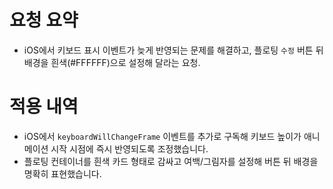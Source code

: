 # 요청 요약
- iOS에서 키보드 표시 이벤트가 늦게 반영되는 문제를 해결하고, 플로팅 `수정` 버튼 뒤 배경을 흰색(#FFFFFF)으로 설정해 달라는 요청.

# 적용 내역
- iOS에서 `keyboardWillChangeFrame` 이벤트를 추가로 구독해 키보드 높이가 애니메이션 시작 시점에 즉시 반영되도록 조정했습니다.
- 플로팅 컨테이너를 흰색 카드 형태로 감싸고 여백/그림자를 설정해 버튼 뒤 배경을 명확히 표현했습니다.
